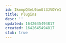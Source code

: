 ```yaml
---
id: IkmmpQ4eL9amGl3JVOYe1
title: Plugins
desc: ''
updated: 1642645494817
created: 1642645494817
stub: true
---
```


